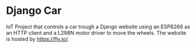 # Django Car

IoT Project that controls a car trough a Django website using an ESP8266 as an HTTP client and a L298N motor driver to move the wheels. The website is hosted by https://fly.io/.

